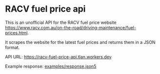 # RACV fuel price api

This is an unofficial API for the RACV fuel price website https://www.racv.com.au/on-the-road/driving-maintenance/fuel-prices.html.

It scrapes the website for the latest fuel prices and returns them in a JSON format.

API URL: https://racv-fuel-price-api.tlan.workers.dev

Example response: [examples/response.json5](/examples/response.json5)
